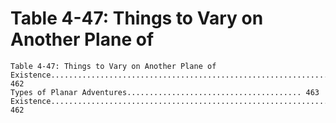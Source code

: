 # Table 4-47: Things to Vary on Another Plane of

```
Table 4-47: Things to Vary on Another Plane of
Existence............................................................... 462
Types of Planar Adventures....................................... 463
Existence........................................................................ 462

```
